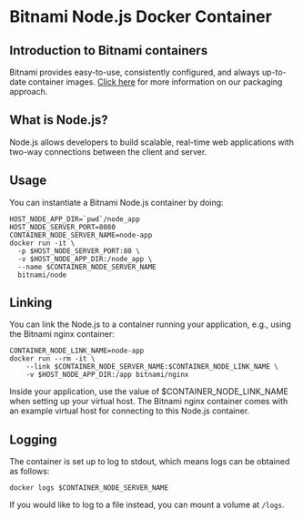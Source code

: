 # Bitnami Node.js Docker Container

## Introduction to Bitnami containers
Bitnami provides easy-to-use, consistently configured, and always up-to-date container images. [Click here](https://bitnami.com) for more information on our packaging approach.

## What is Node.js?
Node.js allows developers to build scalable, real-time web applications with two-way connections between the client and server.

## Usage
You can instantiate a Bitnami Node.js container by doing:

```
HOST_NODE_APP_DIR=`pwd`/node_app
HOST_NODE_SERVER_PORT=8080
CONTAINER_NODE_SERVER_NAME=node-app
docker run -it \
  -p $HOST_NODE_SERVER_PORT:80 \
  -v $HOST_NODE_APP_DIR:/node_app \
  --name $CONTAINER_NODE_SERVER_NAME
  bitnami/node
```

## Linking

You can link the Node.js to a container running your application, e.g., using the Bitnami nginx container:

```
CONTAINER_NODE_LINK_NAME=node-app
docker run --rm -it \
    --link $CONTAINER_NODE_SERVER_NAME:$CONTAINER_NODE_LINK_NAME \
    -v $HOST_NODE_APP_DIR:/app bitnami/nginx
```

Inside your application, use the value of $CONTAINER_NODE_LINK_NAME when setting up your virtual host.
The Bitnami nginx container comes with an example virtual host for connecting to this Node.js container.

## Logging

The container is set up to log to stdout, which means logs can be obtained as follows:

```
docker logs $CONTAINER_NODE_SERVER_NAME
```

If you would like to log to a file instead, you can mount a volume at `/logs`.
